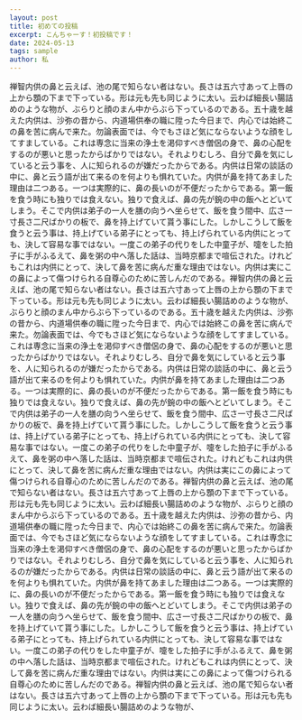 ```yaml
---
layout: post
title: 初めての投稿
excerpt: こんちゃーす！初投稿です！
date: 2024-05-13
tags: sample
author: 私
---
```


禅智内供の鼻と云えば、池の尾で知らない者はない。長さは五六寸あって上唇の上から顋の下まで下っている。形は元も先も同じように太い。云わば細長い腸詰めのような物が、ぶらりと顔のまん中からぶら下っているのである。五十歳を越えた内供は、沙弥の昔から、内道場供奉の職に陞った今日まで、内心では始終この鼻を苦に病んで来た。勿論表面では、今でもさほど気にならないような顔をしてすましている。これは専念に当来の浄土を渇仰すべき僧侶の身で、鼻の心配をするのが悪いと思ったからばかりではない。それよりむしろ、自分で鼻を気にしていると云う事を、人に知られるのが嫌だったからである。内供は日常の談話の中に、鼻と云う語が出て来るのを何よりも惧れていた。内供が鼻を持てあました理由は二つある。一つは実際的に、鼻の長いのが不便だったからである。第一飯を食う時にも独りでは食えない。独りで食えば、鼻の先が鋺の中の飯へとどいてしまう。そこで内供は弟子の一人を膳の向うへ坐らせて、飯を食う間中、広さ一寸長さ二尺ばかりの板で、鼻を持上げていて貰う事にした。しかしこうして飯を食うと云う事は、持上げている弟子にとっても、持上げられている内供にとっても、決して容易な事ではない。一度この弟子の代りをした中童子が、嚏をした拍子に手がふるえて、鼻を粥の中へ落した話は、当時京都まで喧伝された。けれどもこれは内供にとって、決して鼻を苦に病んだ重な理由ではない。内供は実にこの鼻によって傷つけられる自尊心のために苦しんだのである。禅智内供の鼻と云えば、池の尾で知らない者はない。長さは五六寸あって上唇の上から顋の下まで下っている。形は元も先も同じように太い。云わば細長い腸詰めのような物が、ぶらりと顔のまん中からぶら下っているのである。五十歳を越えた内供は、沙弥の昔から、内道場供奉の職に陞った今日まで、内心では始終この鼻を苦に病んで来た。勿論表面では、今でもさほど気にならないような顔をしてすましている。これは専念に当来の浄土を渇仰すべき僧侶の身で、鼻の心配をするのが悪いと思ったからばかりではない。それよりむしろ、自分で鼻を気にしていると云う事を、人に知られるのが嫌だったからである。内供は日常の談話の中に、鼻と云う語が出て来るのを何よりも惧れていた。内供が鼻を持てあました理由は二つある。一つは実際的に、鼻の長いのが不便だったからである。第一飯を食う時にも独りでは食えない。独りで食えば、鼻の先が鋺の中の飯へとどいてしまう。そこで内供は弟子の一人を膳の向うへ坐らせて、飯を食う間中、広さ一寸長さ二尺ばかりの板で、鼻を持上げていて貰う事にした。しかしこうして飯を食うと云う事は、持上げている弟子にとっても、持上げられている内供にとっても、決して容易な事ではない。一度この弟子の代りをした中童子が、嚏をした拍子に手がふるえて、鼻を粥の中へ落した話は、当時京都まで喧伝された。けれどもこれは内供にとって、決して鼻を苦に病んだ重な理由ではない。内供は実にこの鼻によって傷つけられる自尊心のために苦しんだのである。禅智内供の鼻と云えば、池の尾で知らない者はない。長さは五六寸あって上唇の上から顋の下まで下っている。形は元も先も同じように太い。云わば細長い腸詰めのような物が、ぶらりと顔のまん中からぶら下っているのである。五十歳を越えた内供は、沙弥の昔から、内道場供奉の職に陞った今日まで、内心では始終この鼻を苦に病んで来た。勿論表面では、今でもさほど気にならないような顔をしてすましている。これは専念に当来の浄土を渇仰すべき僧侶の身で、鼻の心配をするのが悪いと思ったからばかりではない。それよりむしろ、自分で鼻を気にしていると云う事を、人に知られるのが嫌だったからである。内供は日常の談話の中に、鼻と云う語が出て来るのを何よりも惧れていた。内供が鼻を持てあました理由は二つある。一つは実際的に、鼻の長いのが不便だったからである。第一飯を食う時にも独りでは食えない。独りで食えば、鼻の先が鋺の中の飯へとどいてしまう。そこで内供は弟子の一人を膳の向うへ坐らせて、飯を食う間中、広さ一寸長さ二尺ばかりの板で、鼻を持上げていて貰う事にした。しかしこうして飯を食うと云う事は、持上げている弟子にとっても、持上げられている内供にとっても、決して容易な事ではない。一度この弟子の代りをした中童子が、嚏をした拍子に手がふるえて、鼻を粥の中へ落した話は、当時京都まで喧伝された。けれどもこれは内供にとって、決して鼻を苦に病んだ重な理由ではない。内供は実にこの鼻によって傷つけられる自尊心のために苦しんだのである。禅智内供の鼻と云えば、池の尾で知らない者はない。長さは五六寸あって上唇の上から顋の下まで下っている。形は元も先も同じように太い。云わば細長い腸詰めのような物が、
